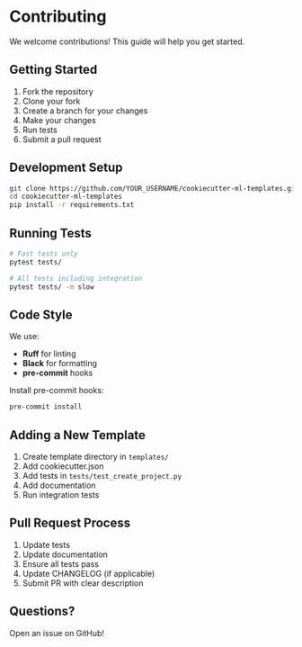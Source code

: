 # Contributing

We welcome contributions! This guide will help you get started.

## Getting Started

1. Fork the repository
2. Clone your fork
3. Create a branch for your changes
4. Make your changes
5. Run tests
6. Submit a pull request

## Development Setup

```bash
git clone https://github.com/YOUR_USERNAME/cookiecutter-ml-templates.git
cd cookiecutter-ml-templates
pip install -r requirements.txt
```

## Running Tests

```bash
# Fast tests only
pytest tests/

# All tests including integration
pytest tests/ -m slow
```

## Code Style

We use:
- **Ruff** for linting
- **Black** for formatting
- **pre-commit** hooks

Install pre-commit hooks:

```bash
pre-commit install
```

## Adding a New Template

1. Create template directory in `templates/`
2. Add cookiecutter.json
3. Add tests in `tests/test_create_project.py`
4. Add documentation
5. Run integration tests

## Pull Request Process

1. Update tests
2. Update documentation
3. Ensure all tests pass
4. Update CHANGELOG (if applicable)
5. Submit PR with clear description

## Questions?

Open an issue on GitHub!
